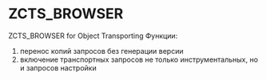 # ZCTS_BROWSER
ZCTS_BROWSER for Object Transporting
Функции:
1) перенос копий запросов без генерации версии
2) включение транспортных запросов не только инструментальных, но и запросов настройки
